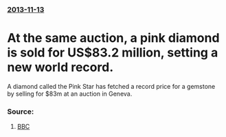 ### [2013-11-13](/news/2013/11/13/index.md)

# At the same auction, a pink diamond is sold for US$83.2 million, setting a new world record. 

A diamond called the Pink Star has fetched a record price for a gemstone by selling for $83m at an auction in Geneva.


### Source:

1. [BBC](http://www.bbc.co.uk/news/business-24934297)
